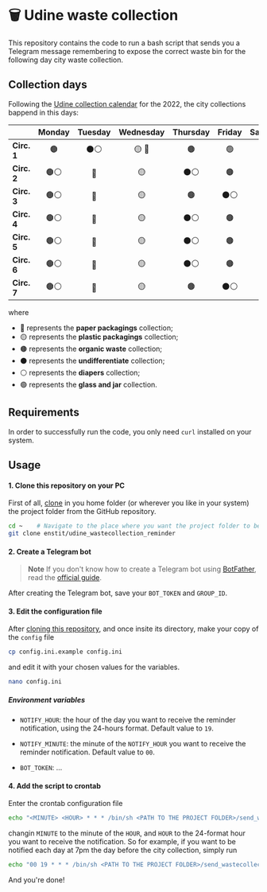 # 🗑 Udine waste collection

This repository contains the code to run a bash script that sends you a Telegram message remembering to expose the correct waste bin for the following day city waste collection.

## Collection days

Following the [Udine collection calendar](https://netaziendapulita.it/comuni/udine) for the 2022, the city collections bappend in this days:

|             | Monday | Tuesday | Wednesday | Thursday | Friday | Saturday | Sunday |
| ----------- |:------:|:-------:|:---------:|:--------:|:------:|:--------:| ------ |
| **Circ. 1** | 🟤     | ⚫️⚪️    | 🟡 🔵     | 🟤       | 🟢     | ⚫️⚪️     |        |
| **Circ. 2** | 🟤⚪️   | 🔵      | 🟡        | ⚫️⚪️     | 🟤     | 🟢*      |        |
| **Circ. 3** | 🟤⚪️   | 🔵      | 🟡        | 🟤       | ⚫️⚪️   | 🟢*      |        |
| **Circ. 4** | 🟤⚪️   | 🔵      | 🟡        | ⚫️⚪️     | 🟤     | 🟢*      |        |
| **Circ. 5** | 🟤⚪️   | 🔵      | 🟡        | ⚫️⚪️     | 🟤     | 🟢*      |        |
| **Circ. 6** | 🟤⚪️   | 🔵      | 🟡        | ⚫️⚪️     | 🟤     | 🟢*      |        |
| **Circ. 7** | 🟤⚪️   | 🔵      | 🟡        | 🟤       | ⚫️⚪️   | 🟢*      |        |

where
* 🔵 represents the **paper packagings** collection;
* 🟡 represents the **plastic packagings** collection;
* 🟤 represents the **organic waste** collection;
* ⚫️ represents the **undifferentiate** collection;
* ⚪️ represents the **diapers** collection;
* 🟢 represents the **glass and jar** collection.

## Requirements

In order to successfully run the code, you only need `curl` installed on your system.

## Usage

#### 1. Clone this repository on your PC

First of all, [clone](https://docs.github.com/en/repositories/creating-and-managing-repositories/cloning-a-repository) in you home folder (or wherever you like in your system) the project folder from the GitHub repository.

```bash
cd ~    # Navigate to the place where you want the project folder to be
git clone enstit/udine_wastecollection_reminder
```

#### 2. Create a Telegram bot

> **Note**
> If you don't know how to create a Telegram bot using [BotFather](https://t.me/botfather), read the [official guide](https://core.telegram.org/bots#6-botfather).

After creating the Telegram bot, save your `BOT_TOKEN` and `GROUP_ID`.


#### 3. Edit the configuration file

After [cloning this repository](https://docs.github.com/en/repositories/creating-and-managing-repositories/cloning-a-repository), and once insite its directory, make your copy of the `config` file

```bash
cp config.ini.example config.ini
```

and edit it with your chosen values for the variables.

```bash
nano config.ini
```

##### Environment variables

* `NOTIFY_HOUR`: the hour of the day you want to receive the reminder notification, using the 24-hours format. Default value to `19`.

* `NOTIFY_MINUTE`: the minute of the `NOTIFY_HOUR` you want to receive the reminder notification. Default value to `00`.

* `BOT_TOKEN`: ...

#### 4. Add the script to crontab

Enter the crontab configuration file

```bash
echo "<MINUTE> <HOUR> * * * /bin/sh <PATH TO THE PROJECT FOLDER>/send_wastecollection_notify.sh" >> crontab
```

changin `MINUTE` to the minute of the `HOUR`, and `HOUR` to the 24-format hour you want to receive the notification. So for example, if you want to be notified each day at 7pm the day before the city collection, simply run

```bash
echo "00 19 * * * /bin/sh <PATH TO THE PROJECT FOLDER>/send_wastecollection_notify.sh" >> crontab
```

And you're done!
